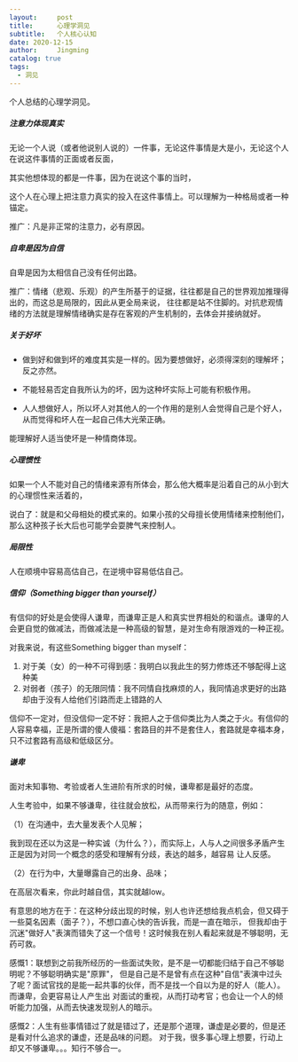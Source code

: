 ```yaml
---
layout:     post
title:      心理学洞见
subtitle:   个人核心认知
date: 2020-12-15
author:     Jingming
catalog: true
tags: 
  - 洞见
---
```


个人总结的心理学洞见。

##### 注意力体现真实

无论一个人说（或者他说别人说的）一件事，无论这件事情是大是小，无论这个人在说这件事情的正面或者反面，

其实他想体现的都是一件事，因为在说这个事的当时，

这个人在心理上把注意力真实的投入在这件事情上。可以理解为一种格局或者一种锚定。

推广：凡是非正常的注意力，必有原因。

##### 自卑是因为自信
自卑是因为太相信自己没有任何出路。

推广：情绪（悲观、乐观）的产生所基于的证据，往往都是自己的世界观加推理得出的，而这总是局限的，因此从更全局来说，
往往都是站不住脚的。对抗悲观情绪的方法就是理解情绪确实是存在客观的产生机制的，去体会并接纳就好。

##### 关于好坏

- 做到好和做到坏的难度其实是一样的。因为要想做好，必须得深刻的理解坏；反之亦然。

- 不能轻易否定自我所认为的坏，因为这种坏实际上可能有积极作用。

- 人人想做好人，所以坏人对其他人的一个作用的是别人会觉得自己是个好人，从而觉得和坏人在一起自己伟大光荣正确。

能理解好人适当使坏是一种情商体现。

##### 心理惯性

如果一个人不能对自己的情绪来源有所体会，那么他大概率是沿着自己的从小到大的心理惯性来活着的，

说白了：就是和父母相处的模式来的。如果小孩的父母擅长使用情绪来控制他们，那么这种孩子长大后也可能学会耍脾气来控制人。

##### 局限性

人在顺境中容易高估自己，在逆境中容易低估自己。

##### 信仰（Something bigger than yourself）

有信仰的好处是会使得人谦卑，而谦卑正是人和真实世界相处的和谐点。谦卑的人会更自觉的做减法，而做减法是一种高级的智慧，是对生命有限游戏的一种正视。

对我来说，有这些Something bigger than myself：

1. 对于美（女）的一种不可得到感：我明白以我此生的努力修炼还不够配得上这种美
2. 对弱者（孩子）的无限同情：我不同情自找麻烦的人，我同情追求更好的出路却由于没有人给他们引路而走上错路的人

信仰不一定对，但没信仰一定不好：我把人之于信仰类比为人类之于火。有信仰的人容易幸福，正是所谓的傻人傻福：套路目的并不是套住人，套路就是幸福本身，
只不过套路有高级和低级区分。

##### 谦卑

面对未知事物、考验或者人生进阶有所求的时候，谦卑都是最好的态度。

人生考验中，如果不够谦卑，往往就会放松，从而带来行为的随意，例如：

（1）在沟通中，去大量发表个人见解；

我到现在还以为这是一种实诚（为什么？），而实际上，人与人之间很多矛盾产生正是因为对同一个概念的感受和理解有分歧，表达的越多，越容易
让人反感。

（2）在行为中，大量曝露自己的出身、品味；

在高层次看来，你此时越自信，其实就越low。

有意思的地方在于：在这种分歧出现的时候，别人也许还想给我点机会，但又碍于一些莫名因素（面子？），不想口直心快的告诉我，而是一直在暗示，
但我却由于沉迷"做好人"表演而错失了这一个信号！这时候我在别人看起来就是不够聪明，无药可救。

感慨1：联想到之前我所经历的一些面试失败，是不是一切都能归结于自己不够聪明呢？不够聪明确实是"原罪"，
但是自己是不是曾有点在这种"自信"表演中过头了呢？面试官找的是能一起共事的伙伴，而不是找一个自以为是的好人（能人）。而谦卑，会更容易让人产生出
对面试的重视，从而打动考官；也会让一个人的倾听能力加强，从而去快速发现别人的暗示。

感慨2：人生有些事情错过了就是错过了，还是那个道理，谦虚是必要的，但是还是看对什么追求的谦虚，还是品味的问题。
对于我，很多事心理上想要，行动上却又不够谦卑。。。知行不够合一。